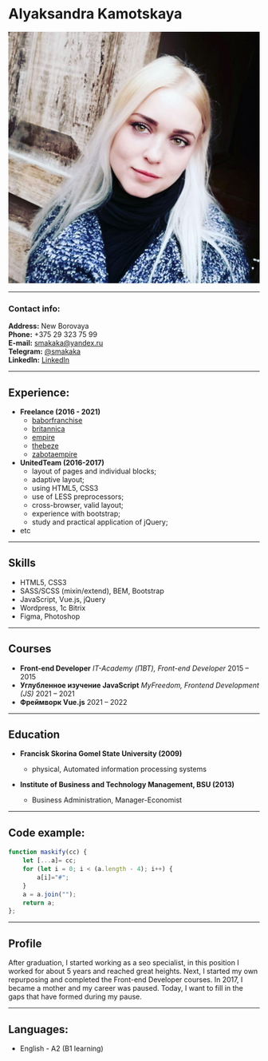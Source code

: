 # Alyaksandra Kamotskaya
![Alyaksandra Kamotskaya](img/photo.jpg)

---

### Contact info:

**Address:** New Borovaya<br>
**Phone:** +375 29 323 75 99<br>
**E-mail:** smakaka@yandex.ru<br>
**Telegram:** [@smakaka](https://t.me/smakaka)<br>
**LinkedIn:** [LinkedIn](https://www.linkedin.com/in/%D0%B0%D0%BB%D0%B5%D0%BA%D1%81%D0%B0%D0%BD%D0%B4%D1%80%D0%B0-%D0%BA%D0%B0%D0%BC%D0%BE%D1%86%D0%BA%D0%B0%D1%8F-a1291084/)<br>

---

## Experience:

* **Freelance (2016 - 2021)**
    * [baborfranchise](https://baborfranchise.kz/)
    * [britannica](http://britannica.kz/)
    * [empire](https://empire.kz/franchise/)
    * [thebeze](http://fr.thebeze.kz/)
    * [zabotaempire](https://fr.zabotaempire.com/)
* **UnitedTeam (2016-2017)**
    * layout of pages and individual blocks;
    * adaptive layout;
    * using HTML5, CSS3
    * use of LESS preprocessors;
    * cross-browser, valid layout;
    * experience with bootstrap;
    * study and practical application of jQuery;
* etc

---

## Skills

* HTML5, CSS3
* SASS/SCSS (mixin/extend), BEM, Bootstrap
* JavaScript, Vue.js, jQuery
* Wordpress, 1c Bitrix
* Figma, Photoshop

---

## Courses
* **Front-end Developer**
_IT-Academy (ПВТ), Front-end Developer_
2015 – 2015
* **Углубленное изучение JavaScript**
_MyFreedom, Frontend Development (JS)_
2021 – 2021
* **Фреймворк Vue.js**
2021 – 2022

---

## Education

* **Francisk Skorina Gomel State University (2009)**
    * physical, Automated information processing systems

* **Institute of Business and Technology Management, BSU (2013)**
    * Business Administration, Manager-Economist

---

## Code example:

```javascript
function maskify(cc) {
    let [...a]= cc;
    for (let i = 0; i < (a.length - 4); i++) {
        a[i]="#";
    }
    a = a.join("");
    return a;
};
```
---

## Profile

After graduation, I started working as a seo specialist, in this position I worked for about 5 years and reached great heights. Next, I started my own repurposing and completed the Front-end Developer courses. In 2017, I became a mother and my career was paused. Today, I want to fill in the gaps that have formed during my pause.

---

## Languages:

- English - A2 (B1 learning)